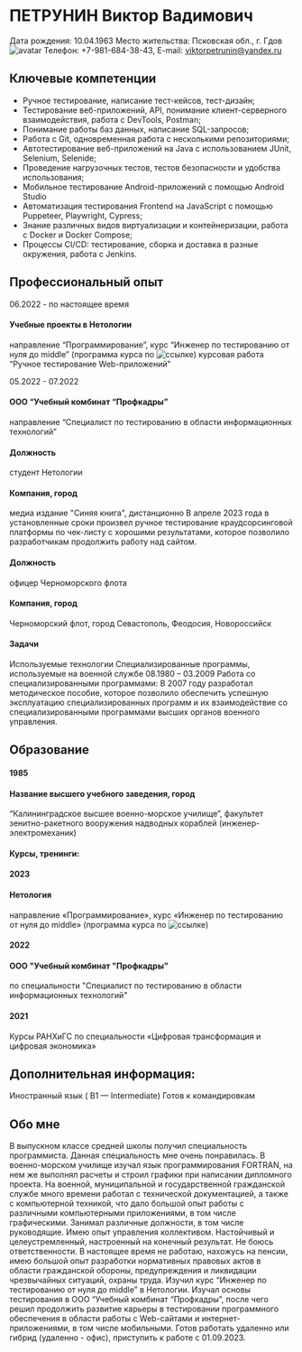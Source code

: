 # ПЕТРУНИН Виктор Вадимович
Дата рождения: 10.04.1963
Место жительства: Псковская обл., г. Гдов
![avatar](https://sun9-76.userapi.com/c9693/u126281632/-6/x_79a88f66.jpg)
Телефон: +7-981-684-38-43, E-mail: viktorpetrunin@yandex.ru

## Ключевые компетенции
- Ручное тестирование, написание тест-кейсов, тест-дизайн;
- Тестирование веб-приложений, API, понимание клиент-серверного взаимодействия, работа с DevTools, Postman;
- Понимание работы баз данных, написание SQL-запросов;
- Работа с Git, одновременная работа с несколькими репозиториями;
- Автотестирование веб-приложений на Java с использованием JUnit, Selenium, Selenide;
- Проведение нагрузочных тестов, тестов безопасности и удобства использования;
- Мобильное тестирование Android-приложений с помощью Android Studio
- Автоматизация тестирования Frontend на JavaScript с помощью Puppeteer, Playwright, Cypress;
- Знание различных видов виртуализации и контейнеризации, работа с Docker и Docker Compose;
- Процессы CI/CD: тестирование, сборка и доставка в разные окружения, работа с Jenkins.


## Профессиональный опыт
06.2022 - по настоящее время
#### Учебные проекты в Нетологии
направление “Программирование”, курс “Инженер по тестированию от нуля до middle” (программа курса по ![ссылке](https://netology.ru/programs/qa))
курсовая работа “Ручное тестирование Web-приложений”

05.2022 - 07.2022
#### ООО “Учебный комбинат “Профкадры”
направление “Специалист по тестированию в области информационных технологий”

#### Должность
студент Нетологии
#### Компания, город
медиа издание "Синяя книга", дистанционно
В апреле 2023 года в установленные сроки произвел ручное тестирование краудсорсинговой платформы по чек-листу с хорошими результатами, которое позволило разработчикам продолжить работу над сайтом.

#### Должность
офицер Черноморского флота
#### Компания, город 
Черноморский флот, город Севастополь, Феодосия, Новороссийск
#### Задачи
Используемые технологии 
Специализированные программы, используемые на военной службе
08.1980 – 03.2009 
Работа со специализированными программами:
В 2007 году разработал методическое пособие, которое позволило обеспечить успешную эксплуатацию специализированных программ и их взаимодействие со специализированными программами высших органов военного управления.


## Образование
#### 1985 
#### Название высшего учебного заведения, город
“Калининградское высшее военно-морское училище”, факультет зенитно-ракетного вооружения надводных кораблей (инженер-электромеханик) 

#### Курсы, тренинги:
#### 2023
#### Нетология
направление «Программирование», курс «Инженер по тестированию от нуля до middle» (программа курса по ![ссылке](https://netology.ru/programs/qa))
#### 2022
#### ООО "Учебный комбинат "Профкадры"
по специальности "Специалист по тестированию в области информационных технологий"
#### 2021
Курсы РАНХиГС по специальности «Цифровая трансформация и цифровая экономика»

## Дополнительная информация:
Иностранный язык ( B1 — Intermediate)
Готов к командировкам

## Обо мне
В выпускном классе средней школы получил специальность программиста. Данная специальность мне очень понравилась. В военно-морском училище изучал язык программирования FORTRAN, на нем же выполнял расчеты и строил графики при написании дипломного проекта.
На военной, муниципальной и государственной гражданской службе много времени работал с технической документацией, а также с компьютерной техникой, что дало большой опыт работы с различными компьютерными приложениями, в том числе графическими. Занимал различные должности, в том числе руководящие. Имею опыт управления коллективом. Настойчивый и целеустремленный, настроенный на конечный результат. Не боюсь ответственности.
В настоящее время не работаю, нахожусь на пенсии, имею большой опыт разработки нормативных правовых актов в области гражданской обороны, предупреждения и ликвидации чрезвычайных ситуаций, охраны труда. Изучил курс “Инженер по тестированию от нуля до middle” в Нетологии. Изучал основы тестирования в ООО “Учебный комбинат “Профкадры”, после чего решил продолжить развитие карьеры в тестировании программного обеспечения в области работы с Web-сайтами и интернет- приложениями, в том числе мобильными.
Готов работать удаленно или гибрид (удаленно - офис), приступить к работе с 01.09.2023.


 